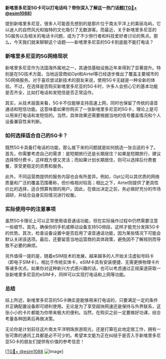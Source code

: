 **新喀里多尼亚5G卡可以打电话吗？带你深入了解这一热门话题[[TG💪+ @esim1088](https://t.me/s/esim1088)]**

提到新喀里多尼亚，很多人可能首先想到的是那片位于南太平洋上的美丽岛屿，它以迷人的自然风光和独特的文化吸引了无数游客。而最近，关于新喀里多尼亚的5G服务以及相关的电话卡问题，成为了不少旅行者和科技爱好者讨论的焦点。那么，今天我们就来聊聊这个话题——新喀里多尼亚的5G卡到底能不能打电话？

### 新喀里多尼亚的5G网络现状

新喀里多尼亚作为法国海外属地之一，其通信基础设施近年来得到了显著提升。特别是在5G技术方面，当地运营商如Opt和Airtel等已经逐步推出了覆盖主要城市的5G网络服务。对于喜欢尝试新技术的朋友来说，使用5G卡无疑是一种全新的体验。不过，在选择是否购买新喀里多尼亚的5G卡时，许多人会担心它的基本功能是否齐全，比如打电话和发短信是否正常运作。

其实，从技术层面来看，5G卡不仅能够支持高速上网，同时也保留了传统的语音通话和短信功能。这意味着如果你购买了一张新喀里多尼亚的5G卡，理论上是可以用来打电话和发短信的。当然，具体效果还需要根据当地的信号覆盖情况和个人设备兼容性来判断。

### 如何选择适合自己的5G卡？

既然5G卡具备打电话的功能，那么接下来的问题就是如何挑选一张合适的卡了。首先，你需要考虑自己的需求：是短期旅行还是长期居住？如果是短期旅行，建议选择预付费卡，这样既方便又灵活；而如果计划长期居住，则可以选择后付费套餐，享受更稳定的资费和服务。

此外，不同运营商提供的服务内容也会有所差异。例如，Opt公司以其优质的网络质量和广泛的覆盖范围著称，但价格相对较高；相比之下，Airtel则提供了更具性价比的选择，适合预算有限的用户。因此，在做出决定之前，务必做好充分的市场调研，并结合自身实际情况进行权衡。

### 实际使用中的注意事项

虽然5G卡理论上可以正常使用语音通话功能，但在实际操作过程中仍然需要注意一些细节。首先，确保你的手机或移动设备支持5G频段，这样才能充分发挥5G卡的优势。其次，检查设备设置中是否启用了语音通话功能，因为某些情况下可能会默认关闭该选项。最后，还要留意当地运营商的具体政策，避免因不了解规则而导致不必要的麻烦。

另外值得一提的是，随着eSIM技术的发展，越来越多的人开始关注虚拟号码卡（即电子SIM卡）。相比于传统实体卡，eSIM卡具有安装便捷、无需更换物理卡片等诸多优点。如果你对这种新兴方式感兴趣的话，也可以考虑通过正规渠道获取一张新喀里多尼亚的eSIM卡，同样可以实现打电话和上网等功能。

### 总结

综上所述，新喀里多尼亚的5G卡确实是能够用来打电话的，只要满足一定的条件并正确配置设备即可顺利使用。无论是为了享受超快网速还是保持与外界联系，这张小小的卡片都能为你带来极大的便利。当然，在购买之前一定要做好功课，综合考量各种因素后再做决策。

无论你是计划前往这片南太平洋明珠旅游观光，还是打算在此地定居工作，拥有一张可靠的通讯工具都是必不可少的。希望本文能为正在纠结于是否入手新喀里多尼亚5G卡的朋友们提供有价值的参考信息！

[[TG💪+ @esim1088](https://t.me/s/esim1088) ![Image](https://i.postimg.cc/4NQfJmqS/Snipaste-2025-05-13-00-14-12.png)]